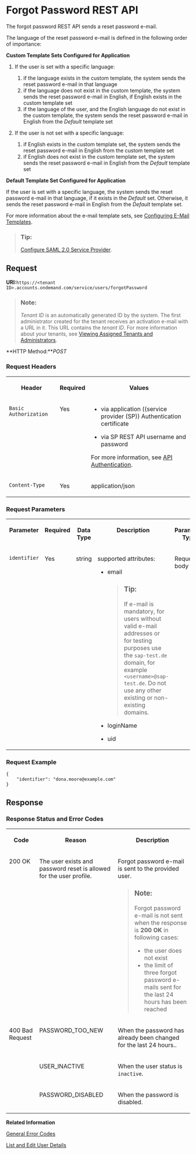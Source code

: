 <!-- loiod024fcabb2f042d08b1c00c3d408e107 -->

# Forgot Password REST API

The forgot password REST API sends a reset password e-mail.



The language of the reset password e-mail is defined in the following order of importance:

**Custom Template Sets Configured for Application**

1.  If the user is set with a specific language:
    1.  if the language exists in the custom template, the system sends the reset password e-mail in that language
    2.  if the language does not exist in the custom template, the system sends the reset password e-mail in English, if English exists in the custom template set
    3.  if the language of the user, and the English language do not exist in the custom template, the system sends the reset password e-mail in English from the *Default* template set

2.  If the user is not set with a specific language:
    1.  if English exists in the custom template set, the system sends the reset password e-mail in English from the custom template set
    2.  if English does not exist in the custom template set, the system sends the reset password e-mail in English from the *Default* template set


**Default Template Set Configured for Application**

If the user is set with a specific language, the system sends the reset password e-mail in that language, if it exists in the *Default* set. Otherwise, it sends the reset password e-mail in English from the *Default* template set.

For more information about the e-mail template sets, see [Configuring E-Mail Templates](../Operation-Guide/configuring-e-mail-templates-b2afbcd.md).

> ### Tip:  
> [Configure SAML 2.0 Service Provider](../Operation-Guide/configure-saml-2-0-service-provider-51f1f75.md).



## Request

**URI:**`https://<tenant ID>.accounts.ondemand.com/service/users/forgotPassword`

> ### Note:  
> *Tenant ID* is an automatically generated ID by the system. The first administrator created for the tenant receives an activation e-mail with a URL in it. This URL contains the *tenant ID*. For more information about your tenants, see [Viewing Assigned Tenants and Administrators](../viewing-assigned-tenants-and-administrators-f56e6f2.md).

**HTTP Method:***POST*



### Request Headers


<table>
<tr>
<th valign="top">

Header



</th>
<th valign="top">

Required



</th>
<th valign="top">

Values



</th>
</tr>
<tr>
<td valign="top">

`Basic Authorization`



</td>
<td valign="top">

Yes



</td>
<td valign="top">

-   via application \(\(service provider \(SP\)\) Authentication certificate

-   via SP REST API username and password


For more information, see [API Authentication](../Operation-Guide/api-authentication-9d200d5.md).



</td>
</tr>
<tr>
<td valign="top">

`Content-Type`



</td>
<td valign="top">

Yes



</td>
<td valign="top">

application/json



</td>
</tr>
</table>



### Request Parameters


<table>
<tr>
<th valign="top">

Parameter



</th>
<th valign="top">

Required



</th>
<th valign="top">

Data Type



</th>
<th valign="top">

Description



</th>
<th valign="top">

Parameter Type



</th>
</tr>
<tr>
<td valign="top">

`identifier`



</td>
<td valign="top">

Yes



</td>
<td valign="top">

string



</td>
<td valign="top">

supported attributes:

-   email

    > ### Tip:  
    > If e-mail is mandatory, for users without valid e-mail addresses or for testing purposes use the `sap-test.de` domain, for example `<username>@sap-test.de`. Do not use any other existing or non-existing domains.

-   loginName
-   uid



</td>
<td valign="top">

Request body



</td>
</tr>
</table>



### Request Example

```
{
    "identifier": "dona.moore@example.com"
}
```



## Response



### Response Status and Error Codes


<table>
<tr>
<th valign="top">

Code



</th>
<th valign="top">

Reason



</th>
<th valign="top">

Description



</th>
</tr>
<tr>
<td valign="top">

200 OK



</td>
<td valign="top">

The user exists and password reset is allowed for the user profile.



</td>
<td valign="top">

Forgot password e-mail is sent to the provided user.

> ### Note:  
> Forgot password e-mail is not sent when the response is **200 OK** in following cases:
> 
> -   the user does not exist
> -   the limit of three forgot password e-mails sent for the last 24 hours has been reached



</td>
</tr>
<tr>
<td valign="top" rowspan="3">

400 Bad Request



</td>
<td valign="top">

PASSWORD\_TOO\_NEW



</td>
<td valign="top">

When the password has already been changed for the last 24 hours..



</td>
</tr>
<tr>
<td valign="top">

USER\_INACTIVE



</td>
<td valign="top">

When the user status is `inactive`.



</td>
</tr>
<tr>
<td valign="top">

PASSWORD\_DISABLED



</td>
<td valign="top">

When the password is disabled.



</td>
</tr>
</table>

 

**Related Information**  


[General Error Codes](general-error-codes-182352d.md "The following table lists error codes that may be returned from any method on any resource URI.")

[List and Edit User Details](../Operation-Guide/list-and-edit-user-details-045cb01.md "As a tenant administrator, you can view detailed information about the users in the administration console for Identity Authentication. Optionally you can edit this information.")

